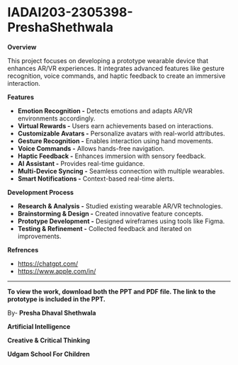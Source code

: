# IADAI203-2305398-PreshaShethwala

**Overview**

This project focuses on developing a prototype wearable device that enhances AR/VR experiences. It integrates advanced features like gesture recognition, voice commands, and haptic feedback to create an immersive interaction.




**Features**
- **Emotion Recognition -** Detects emotions and adapts AR/VR environments accordingly.
- **Virtual Rewards -** Users earn achievements based on interactions.
- **Customizable Avatars -** Personalize avatars with real-world attributes.
- **Gesture Recognition -** Enables interaction using hand movements.
- **Voice Commands -** Allows hands-free navigation.
- **Haptic Feedback -** Enhances immersion with sensory feedback.
- **AI Assistant -** Provides real-time guidance.
- **Multi-Device Syncing -** Seamless connection with multiple wearables.
- **Smart Notifications -** Context-based real-time alerts.




**Development Process**
- **Research & Analysis -** Studied existing wearable AR/VR technologies.
- **Brainstorming & Design -** Created innovative feature concepts.
- **Prototype Development -** Designed wireframes using tools like Figma.
- **Testing & Refinement -** Collected feedback and iterated on improvements.




**Refrences**
- https://chatgpt.com/
- https://www.apple.com/in/
___
**To view the work, download both the PPT and PDF file. The link to the prototype is included in the PPT.**

By-
**Presha Dhaval Shethwala**

**Artificial Intelligence**

**Creative & Critical Thinking**

**Udgam School For Children**
